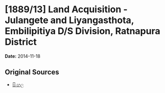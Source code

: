 # [1889/13] Land Acquisition - Julangete and Liyangasthota, Embilipitiya D/S Division, Ratnapura District

**Date:** 2014-11-18

## Original Sources

- [සිංහල](https://documents.gov.lk/view/extra-gazettes/2014/11/1889-13_S.pdf)
